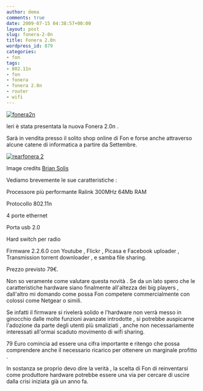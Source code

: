 ```yaml
---
author: dema
comments: true
date: 2009-07-15 04:38:57+00:00
layout: post
slug: fonera-2-0n
title: Fonera 2.0n
wordpress_id: 879
categories:
- fon
tags:
- 802.11n
- fon
- fonera
- fonera 2.0n
- router
- wifi
---
```


[![fonera2n](http://dema.tv/wp-content/uploads/2009/07/fonera2n1.jpg)](http://dema.tv/wp-content/uploads/2009/07/fonera2n1.jpg)

Ieri è stata presentata la nuova Fonera 2.0n .

Sarà in vendita presso il solito shop online di Fon e forse anche attraverso alcune catene di informatica a partire da Settembre.

[![rearfonera 2](http://dema.tv/wp-content/uploads/2009/07/rearfonera-21.jpg)](http://dema.tv/wp-content/uploads/2009/07/rearfonera-21.jpg)

Image credits [Brian Solis](http://www.flickr.com/photos/briansolis/3719717404/in/set-72157621295671433)

Vediamo brevemente le sue caratteristiche :

Processore più performante Ralink 300MHz 64Mb RAM

Protocollo 802.11n

4 porte ethernet

Porta usb 2.0

Hard switch per radio

Firmware 2.2.6.0 con Youtube , Flickr , Picasa e Facebook uploader , Transmission torrent downloader , e samba file sharing.

Prezzo previsto 79€.

Non so veramente come valutare questa novità . Se da un lato spero che le caratteristiche hardware siano finalmente all'altezza dei big players , dall'altro mi domando come possa Fon competere commercialmente con colossi come Netgear o simili.

Se infatti il firmware si rivelerà solido e l'hardware non verrà messo in ginocchio dalle molte funzioni avanzate introdotte , si potrebbe auspicarne l'adozione da parte degli utenti più smaliziati , anche non necessariamente interessati all'ormai scaduto movimento di wifi sharing.

79 Euro comincia ad essere una cifra importante e ritengo che possa comprendere anche il necessario ricarico per ottenere un marginale profitto .

In sostanza se proprio devo dire la verità , la scelta di Fon di reinventarsi come produttore hardware potrebbe essere una via per cercare di uscire dalla crisi iniziata già un anno fa.
